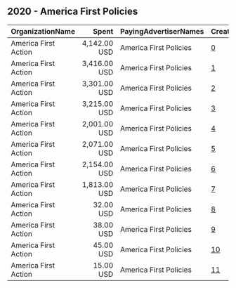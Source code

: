 ## 2020 - America First Policies 
|OrganizationName|Spent|PayingAdvertiserNames|CreativeUrls|Impressions|Genders|AgeBrackets|CountryCodes|BillingAddresses|CandidateBallotInformation|
|:---|---:|:---|:---|---:|:---|:---|:---|:---|:---|
|America First Action|4,142.00 USD|America First Policies|[0](https://www.snap.com/political-ads/asset/1b7ca12649a7b6ecb75c0958784530c00f9aeaf313ea075a3722f4c1ce089198?mediaType=mp4)|807,025||18+|united states|US|America First Policies|
|America First Action|3,416.00 USD|America First Policies|[1](https://www.snap.com/political-ads/asset/1b7ca12649a7b6ecb75c0958784530c00f9aeaf313ea075a3722f4c1ce089198?mediaType=mp4)|713,461||18+|united states|US|America First Policies|
|America First Action|3,301.00 USD|America First Policies|[2](https://www.snap.com/political-ads/asset/1b7ca12649a7b6ecb75c0958784530c00f9aeaf313ea075a3722f4c1ce089198?mediaType=mp4)|562,301||18+|united states|US|America First Policies|
|America First Action|3,215.00 USD|America First Policies|[3](https://www.snap.com/political-ads/asset/e0fe88d52e82f73dcc990e2cca8156dce7fc2f07157a4f55565d7d607505bdb4?mediaType=mp4)|466,106||18+|united states|US|America First Policies|
|America First Action|2,001.00 USD|America First Policies|[4](https://www.snap.com/political-ads/asset/1b7ca12649a7b6ecb75c0958784530c00f9aeaf313ea075a3722f4c1ce089198?mediaType=mp4)|309,738||18+|united states|US|America First Policies|
|America First Action|2,071.00 USD|America First Policies|[5](https://www.snap.com/political-ads/asset/e0fe88d52e82f73dcc990e2cca8156dce7fc2f07157a4f55565d7d607505bdb4?mediaType=mp4)|288,013||18+|united states|US|America First Policies|
|America First Action|2,154.00 USD|America First Policies|[6](https://www.snap.com/political-ads/asset/e0fe88d52e82f73dcc990e2cca8156dce7fc2f07157a4f55565d7d607505bdb4?mediaType=mp4)|285,335||18+|united states|US|America First Policies|
|America First Action|1,813.00 USD|America First Policies|[7](https://www.snap.com/political-ads/asset/e0fe88d52e82f73dcc990e2cca8156dce7fc2f07157a4f55565d7d607505bdb4?mediaType=mp4)|283,247||18+|united states|US|America First Policies|
|America First Action|32.00 USD|America First Policies|[8](https://www.snap.com/political-ads/asset/9d8a18f081c1552a734ad611353c8084e339184fae0fc4c7acccb4b774846a46?mediaType=mp4)|4,452||18+|united states|US|America First Policies|
|America First Action|38.00 USD|America First Policies|[9](https://www.snap.com/political-ads/asset/683b0a2fe61f8b27cbdcabe0415ec6acce9a329923e397aee1d0e26997954933?mediaType=mp4)|4,336||18+|united states|US|America First Policies|
|America First Action|45.00 USD|America First Policies|[10](https://www.snap.com/political-ads/asset/3532b83e72b057196d59ba38e0b517656b9346bbd31d8fd1ab3d8d3250a09d75?mediaType=mp4)|3,689||18+|united states|US|America First Policies|
|America First Action|15.00 USD|America First Policies|[11](https://www.snap.com/political-ads/asset/d9e2fc63335033584c7d200785b0167955ca18a44928635269b4cf16537a6d24?mediaType=mp4)|1,705||18+|united states|US|America First Policies|
